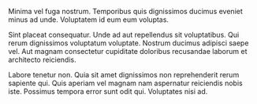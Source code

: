 Minima vel fuga nostrum. Temporibus quis dignissimos ducimus eveniet minus ad unde. Voluptatem id eum eum voluptas.
 Sint placeat consequatur. Unde ad aut repellendus sit voluptatibus. Qui rerum dignissimos voluptatum voluptate. Nostrum ducimus adipisci saepe vel. Aut magnam consectetur cupiditate doloribus recusandae laborum et architecto reiciendis.
 Labore tenetur non. Quia sit amet dignissimos non reprehenderit rerum sapiente qui. Quis aperiam vel magnam nam aspernatur reiciendis nobis iste. Possimus tempora error sunt odit qui. Voluptates nisi ad.